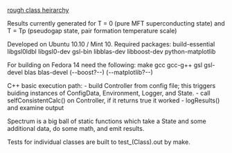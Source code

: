 <a href="http://dl.dropbox.com/u/2294525/scss.pdf">rough class heirarchy</a>

Results currently generated for T = 0 (pure MFT superconducting state) and T = Tp (pseudogap state, pair formation temperature scale)

Developed on Ubuntu 10.10 / Mint 10.  Required packages:
    build-essential
    libgsl0ldbl
    libgsl0-dev
    gsl-bin
    libblas-dev
    libboost-dev
    python-matplotlib

For building on Fedora 14 need the following:
    make
    gcc
    gcc-g++
    gsl
    gsl-devel
    blas
    blas-devel
    (--boost?--)
    (--matplotlib?--)

C++ basic execution path:
    - build Controller from config file; this triggers buiding instances of 
        ConfigData, Environment, Logger, and State.
    - call selfConsistentCalc() on Controller, if it returns true it worked
    - logResults() and examine output

Spectrum is a big ball of static functions which take a State and some 
additional data, do some math, and emit results.

Tests for individual classes are built to test_(Class).out by make.
